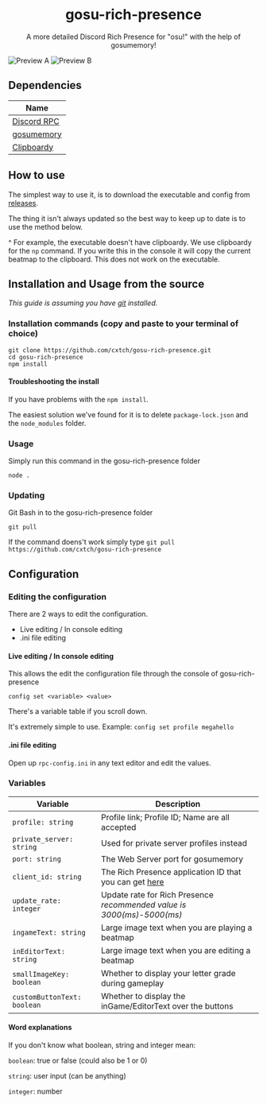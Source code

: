<h1 align="center">gosu-rich-presence</h1>
<p align="center">A more detailed Discord Rich Presence for "osu!" with the help of gosumemory!</p>

![Preview A](https://thigh.photography/raw/riAXjNnbKD.png) ![Preview B](https://download-ram.online/raw/sSU68CPuvH.png)

## Dependencies

| Name                                                     |
| -------------------------------------------------------- |
| [Discord RPC](https://github.com/discord/discord-rpc)    |
| [gosumemory](https://github.com/l3lackShark/gosumemory)  |
| [Clipboardy](https://github.com/sindresorhus/clipboardy) |

## How to use

The simplest way to use it, is to download the executable and config from [releases](https://github.com/cxtch/gosu-rich-presence/releases).

The thing it isn't always updated so the best way to keep up to date is to use the method below.

^ For example, the executable doesn't have clipboardy.
We use clipboardy for the `np` command. If you write this in the console it will copy the current beatmap to the clipboard.
This does not work on the executable.

## Installation and Usage from the source

_This guide is assuming you have [git](https://git-scm.com/) installed._

### Installation commands (copy and paste to your terminal of choice)

```
git clone https://github.com/cxtch/gosu-rich-presence.git
cd gosu-rich-presence
npm install
```

#### Troubleshooting the install

If you have problems with the `npm install`.

The easiest solution we've found for it is to delete `package-lock.json` and the `node_modules` folder.

### Usage

Simply run this command in the gosu-rich-presence folder

```
node .
```

### Updating

Git Bash in to the gosu-rich-presence folder

```
git pull
```

If the command doens't work simply type `git pull https://github.com/cxtch/gosu-rich-presence`

## Configuration

### Editing the configuration

There are 2 ways to edit the configuration.

- Live editing / In console editing
- .ini file editing

#### Live editing / In console editing

This allows the edit the configuration file through the console of gosu-rich-presence

```
config set <variable> <value>
```

There's a variable table if you scroll down.

It's extremely simple to use. Example: `config set profile megahello`

#### .ini file editing

Open up `rpc-config.ini` in any text editor and edit the values.

### Variables

| Variable                    | Description                                                                                           |
| --------------------------- | ----------------------------------------------------------------------------------------------------- |
| `profile: string`           | Profile link; Profile ID; Name are all accepted                                                       |
| `private_server: string`    | Used for private server profiles instead                                                              |
| `port: string`              | The Web Server port for gosumemory                                                                    |
| `client_id: string`         | The Rich Presence application ID that you can get [here](https://discord.com/developers/applications) |
| `update_rate: integer`      | Update rate for Rich Presence _recommended value is 3000(ms)-5000(ms)_                                |
| `ingameText: string`        | Large image text when you are playing a beatmap                                                       |
| `inEditorText: string`      | Large image text when you are editing a beatmap                                                       |
| `smallImageKey: boolean`    | Whether to display your letter grade during gameplay                                                  |
| `customButtonText: boolean` | Whether to display the inGame/EditorText over the buttons                                             |

#### Word explanations

If you don't know what boolean, string and integer mean:

`boolean`: true or false (could also be 1 or 0)

`string`: user input (can be anything)

`integer`: number
